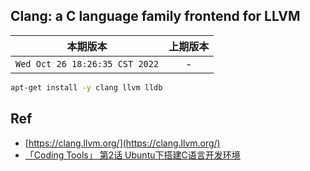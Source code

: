 ## Clang: a C language family frontend for LLVM


|本期版本|上期版本
|:---:|:---:
`Wed Oct 26 18:26:35 CST 2022` | -

```bash
apt-get install -y clang llvm lldb
```


## Ref

* [https://clang.llvm.org/](https://clang.llvm.org/)
* [「Coding Tools」 第2话 Ubuntu下搭建C语言开发环境](https://www.bilibili.com/read/cv12195768?spm_id_from=333.999.0.0)